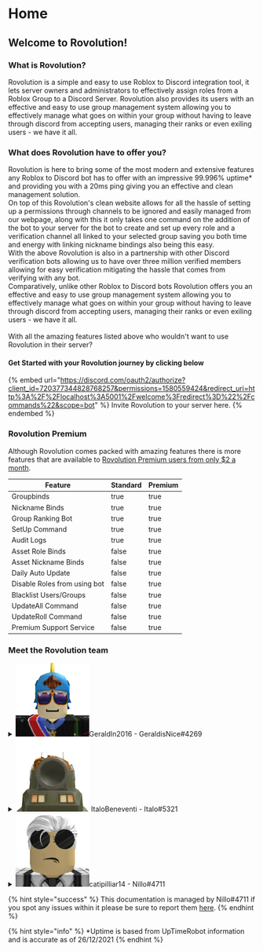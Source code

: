 # Home

## Welcome to Rovolution!

### What is Rovolution?

Rovolution is a simple and easy to use Roblox to Discord integration tool, it lets server owners and administrators to effectively assign roles from a Roblox Group to a Discord Server. Rovolution also provides its users with an effective and easy to use group management system allowing you to effectively manage what goes on within your group without having to leave through discord from accepting users, managing their ranks or even exiling users - we have it all.&#x20;

### What does Rovolution have to offer you?

Rovolution is here to bring some of the most modern and extensive features any Roblox to Discord bot has to offer with an impressive 99.996% uptime\* and providing you with a 20ms ping giving you an effective and clean management solution. \
On top of this Rovolution's clean website allows for all the hassle of setting up a permissions through channels to be ignored and easily managed from our webpage, along with this it only takes  one command on the addition of the bot to your server for the bot to create and set up every role and a verification channel all linked to your selected group saving you both time and energy with linking nickname bindings also being this easy. \
With the above Rovolution is also in a partnership with other Discord verification bots allowing us to have over three million verified members allowing for easy verification mitigating the hassle that comes from verifying with any bot.\
Comparatively, unlike other Roblox to Discord bots Rovolution offers you an effective and easy to use group management system allowing you to effectively manage what goes on within your group without having to leave through discord from accepting users, managing their ranks or even exiling users - we have it all. \
\
With all the amazing features listed above who wouldn't want to use Rovolution in their server?

#### Get Started with your Rovolution journey by clicking below

{% embed url="https://discord.com/oauth2/authorize?client_id=720377344828768257&permissions=1580559424&redirect_uri=http%3A%2F%2Flocalhost%3A5001%2Fwelcome%3Fredirect%3D%22%2Fcommands%22&scope=bot" %}
Invite Rovolution to your server here.
{% endembed %}

### Rovolution Premium

Although Rovolution comes packed with amazing features there is more features that are available to [Rovolution Premium users from only $2 a month](https://www.rovolution.me/premium).

<table><thead><tr><th>Feature</th><th data-type="checkbox">Standard</th><th data-type="checkbox">Premium</th></tr></thead><tbody><tr><td>Groupbinds</td><td>true</td><td>true</td></tr><tr><td>Nickname Binds</td><td>true</td><td>true</td></tr><tr><td>Group Ranking Bot</td><td>true</td><td>true</td></tr><tr><td>SetUp Command</td><td>true</td><td>true</td></tr><tr><td>Audit Logs</td><td>true</td><td>true</td></tr><tr><td>Asset Role Binds</td><td>false</td><td>true</td></tr><tr><td>Asset Nickname Binds</td><td>false</td><td>true</td></tr><tr><td>Daily Auto Update</td><td>false</td><td>true</td></tr><tr><td>Disable Roles from using bot</td><td>false</td><td>true</td></tr><tr><td>Blacklist Users/Groups </td><td>false</td><td>true</td></tr><tr><td>UpdateAll Command</td><td>false</td><td>true</td></tr><tr><td>UpdateRoll Command</td><td>false</td><td>true</td></tr><tr><td>Premium Support Service</td><td>false</td><td>true</td></tr></tbody></table>

### Meet the Rovolution team

<details>

<summary><img src=".gitbook/assets/Png (37).png" alt="">GeraldIn2016 - GeraldisNice#4269</summary>

GeraldIn2016 role within Rovolution is the founder and creator of Rovolution he is the very reason Rovolution is able to bring together over 9.8k Roblox users.

</details>

<details>

<summary><img src=".gitbook/assets/Png (36).png" alt=""> ItaloBeneventi - Italo#5321</summary>



</details>

<details>

<summary><img src=".gitbook/assets/Png (38).png" alt="">catipilliar14 - Nillo#4711</summary>

catipilliar14 is the driving force of Rovolution behind the scenes and in the public face, he oversees GDPR compliance along with managing customer relationships within Rovolution allowing for any issues to be resolved quickly and resourcefully.&#x20;

</details>

{% hint style="success" %}
This documentation is managed by Nillo#4711 if you spot any issues within it please be sure to report them [here](https://discord.com/invite/2bMg4evVWz).
{% endhint %}

{% hint style="info" %}
\*Uptime is based from UpTimeRobot information and is accurate as of 26/12/2021
{% endhint %}

